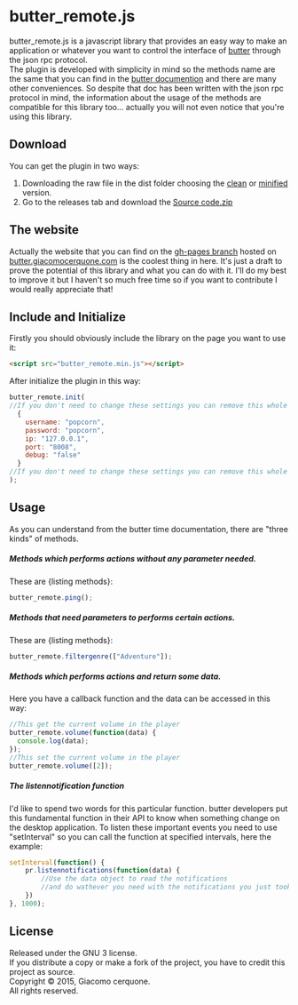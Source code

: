# butter_remote.js
butter_remote.js is a javascript library that provides an easy way to make an application or whatever you want to control the interface of [butter](http://butterproject.org/) through the json rpc protocol.<br>
The plugin is developed with simplicity in mind so the methods name are the same that you can find in the [butter documention](https://github.com/butterproject/butter-desktop/blob/master/docs/API/json-rpc-api.md) and there are many other conveniences. So despite that doc has been written with the json rpc protocol in mind, the information about the usage of the methods are compatible for this library too... actually you will not even notice that you're using this library.

## Download
You can get the plugin in two ways:

1. Downloading the raw file in the dist folder choosing the [clean](https://raw.githubusercontent.com/giacomocerquone/butter_poremote.js/master/dist/butter_remote.js) or [minified](https://raw.githubusercontent.com/giacomocerquone/butter_remote.js/master/dist/butter_remote.min.js) version.
2. Go to the releases tab and download the [Source code.zip]()

## The website
Actually the website that you can find on the [gh-pages branch](https://github.com/giacomocerquone/butter_remote.js/tree/gh-pages) hosted on [butter.giacomocerquone.com](http://butter.giacomocerquone.com) is the coolest thing in here. It's just a draft to prove the potential of this library and what you can do with it. I'll do my best to improve it but I haven't so much free time so if you want to contribute I would really appreciate that!

## Include and Initialize
Firstly you should obviously include the library on the page you want to use it:
```html
<script src="butter_remote.min.js"></script>
```
After initialize the plugin in this way:
```javascript
butter_remote.init(
//If you don't need to change these settings you can remove this whole part
  {
    username: "popcorn",
    password: "popcorn",
    ip: "127.0.0.1",
    port: "8008",
    debug: "false"
  }
//If you don't need to change these settings you can remove this whole part
);
```

## Usage
As you can understand from the butter time documentation, there are "three kinds" of methods.

##### Methods which performs actions without any parameter needed.<br>
These are {listing methods}:<br>
```javascript
butter_remote.ping();
```
##### Methods that need parameters to performs certain actions.<br>
These are {listing methods}:<br>
```javascript
butter_remote.filtergenre(["Adventure"]);
```
##### Methods which performs actions and return some data.<br>
Here you have a callback function and the data can be accessed in this way:
```javascript
//This get the current volume in the player
butter_remote.volume(function(data) {
  console.log(data);
});
//This set the current volume in the player
butter_remote.volume([2]);
```

##### The listennotification function
I'd like to spend two words for this particular function. butter developers put this fundamental function in their API to know when something change on the desktop application. To listen these important events you need to use "setInterval" so you can call the function at specified intervals, here the example:
```javascript
setInterval(function() {
    pr.listennotifications(function(data) {
        //Use the data object to read the notifications
        //and do wathever you need with the notifications you just took (changing commands etc.)
    })
}, 1000);
```

## License
Released under the GNU 3 license.<br>
If you distribute a copy or make a fork of the project, you have to credit this project as source.<br>
Copyright © 2015, Giacomo cerquone.<br>
All rights reserved.
